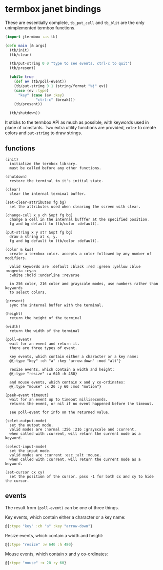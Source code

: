 # termbox janet bindings

These are essentially complete, `tb_put_cell` and `tb_blit` are the only unimplemented termbox functions.

```clojure
(import jtermbox :as tb)

(defn main [& args]
  (tb/init)
  (tb/clear)

  (tb/put-string 0 0 "type to see events. ctrl-c to quit")
  (tb/present)

  (while true
    (def ev (tb/poll-event))
    (tb/put-string 0 1 (string/format "%j" ev))
    (case (ev :type)
      "key" (case (ev :key)
              "ctrl-c" (break)))
    (tb/present))

  (tb/shutdown))
```

It sticks to the termbox API as much as possible, with keywords used in place of constants. Two extra utility functions are provided, `color` to create colors and `put-string` to draw strings.

## functions

```
(init)
  initialize the termbox library.
  must be called before any other functions.
  
(shutdown)
  restore the terminal to it's initial state.

(clear)
  clear the internal terminal buffer.

(set-clear-attributes fg bg)
  set the attributes used when clearing the screen with clear.

(change-cell x y ch &opt fg bg)
  change a cell in the internal bufffer at the specified position.
  fg and bg default to (tb/color :default).
  
(put-string x y str &opt fg bg)
  draw a string at x, y.
  fg and bg default to (tb/color :default).

(color & kws)
  create a termbox color. accepts a color followed by any number of modifiers.
  
  valid keywords are :default :black :red :green :yellow :blue :magenta :cyan
  :white :bold :underline :reverse
  
  in 256 color, 216 color and grayscale modes, use numbers rather than keywords
  to select colors.

(present)
  sync the internal buffer with the terminal.

(height)
  return the height of the terminal

(width)
  return the width of the terminal

(poll-event)
  wait for an event and return it.
  there are three types of event.
  
  key events, which contain either a character or a key name:
  @{:type "key" :ch "a" :key "arrow-down" :mod "alt"}
  
  resize events, which contain a width and height:
  @{:type "resize" :w 640 :h 480}
  
  and mouse events, which contain x and y co-ordinates:
  @{:type "mouse" :x 20 :y 60 :mod "motion"}
  
(peek-event timeout)
  wait for an event up to timeout milliseconds.
  returns the event, or nil if no event happened before the timeout.
  
  see poll-event for info on the returned value.

(selet-output-mode)
  set the output mode.
  valid modes are :normal :256 :216 :grayscale and :current.
  when called with :current, will return the current mode as a keyword.
  
(select-input-mode)
  set the input mode.
  valid modes are :current :esc :alt :mouse.
  when called with :current, will return the current mode as a keyword.

(set-cursor cx cy)
  set the position of the cursor. pass -1 for both cx and cy to hide the cursor.
```

## events

The result from `(poll-event)` can be one of three things.

Key events, which contain either a character or a key name:
```clojure
@{:type "key" :ch "a" :key "arrow-down"}
```
Resize events, which contain a width and height:
```clojure
@{:type "resize" :w 640 :h 480}
```
Mouse events, which contain x and y co-ordinates:
```clojure
@{:type "mouse" :x 20 :y 60}
```
